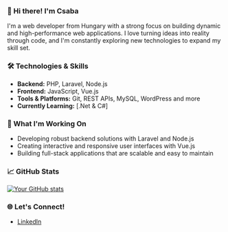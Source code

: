 ### 👋 Hi there! I'm Csaba

I'm a  web developer from Hungary with a strong focus on building dynamic and high-performance web applications. I love turning ideas into reality through code, and I'm constantly exploring new technologies to expand my skill set.

### 🛠️ Technologies & Skills

- **Backend:** PHP, Laravel, Node.js
- **Frontend:** JavaScript, Vue.js
- **Tools & Platforms:** Git, REST APIs, MySQL, WordPress and more
- **Currently Learning:** [.Net & C#]

### 🌱 What I'm Working On

- Developing robust backend solutions with Laravel and Node.js
- Creating interactive and responsive user interfaces with Vue.js
- Building full-stack applications that are scalable and easy to maintain

### 📈 GitHub Stats

[![Your GitHub stats](https://github-readme-stats.vercel.app/api?username=vomitorius&show_icons=true&theme=radical)](https://github.com/vomitorius)

### 🌐 Let's Connect!

- [LinkedIn](https://www.linkedin.com/in/csaba-szab%C3%B3-4bb02081/)
